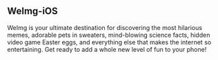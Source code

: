 ## WeImg-iOS

WeImg is your ultimate destination for discovering the most hilarious memes, adorable pets in sweaters, mind-blowing science facts, hidden video game Easter eggs, and everything else that makes the internet so entertaining. Get ready to add a whole new level of fun to your phone!

